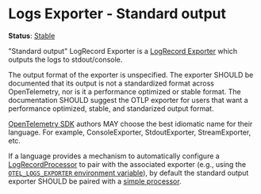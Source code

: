 <!--- Hugo front matter used to generate the website version of this page:
linkTitle: Stdout
--->

# Logs Exporter - Standard output

**Status**: [Stable](../../document-status.md)

"Standard output" LogRecord Exporter is a [LogRecord
Exporter](../sdk.md#logrecordexporter) which outputs the logs to
stdout/console.

The output format of the exporter is unspecified. The exporter SHOULD be
documented that its output is not a standardized format across OpenTelemetry,
nor is it a performance optimized or stable format. The documentation SHOULD
suggest the OTLP exporter for users that want a performance optimized, stable,
and standarized output format.

[OpenTelemetry SDK](../../overview.md#sdk) authors MAY choose the best idiomatic
name for their language. For example, ConsoleExporter, StdoutExporter,
StreamExporter, etc.

If a language provides a mechanism to automatically configure a
[LogRecordProcessor](../sdk.md#logrecordprocessor) to pair with the associated
exporter (e.g., using the [`OTEL_LOGS_EXPORTER` environment
variable](../../configuration/sdk-environment-variables.md#exporter-selection)), by
default the standard output exporter SHOULD be paired with a [simple
processor](../sdk.md#simple-processor).
